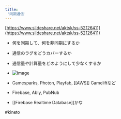 ```yaml
---
title:
 '同期通信'
---
```


[https://www.slideshare.net/aktsk/ss-52126411](https://www.slideshare.net/aktsk/ss-52126411)
- 何を同期して、何を非同期にするか
- 通信のラグをどうカバーするか
- 通信量や計算量をどのようにして少なくするか
- ![image](https://gyazo.com/4253c11dab775ba1a6a5ce14249114f2/thumb/1000)

- Gamesparks, Photon, Playfab, [[AWS]] Gameliftなど
- Firebase, Ably, PubNub

- [[Firebase Realtime Database]]かな

#kineto
